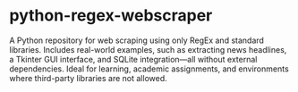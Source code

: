 # python-regex-webscraper
A Python repository for web scraping using only RegEx and standard libraries. Includes real-world examples, such as extracting news headlines, a Tkinter GUI interface, and SQLite integration—all without external dependencies. Ideal for learning, academic assignments, and environments where third-party libraries are not allowed.
